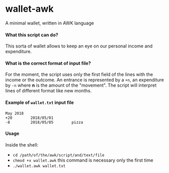 # wallet-awk
A minimal wallet, written in AWK language



#### What this script can do?
This sorta of wallet allows to keep an eye on our personal income and expenditure.


#### What is the correct format of input file?
For the moment, the script uses only the first field of the lines with the income or the outcome. An entrance is represented by a `+n`, an expenditure by `-n` where **n** is the amount of the "movement".
The script will interpret lines of different format like new months.

#### Example of `wallet.txt` input file

    May 2018
    +20        2018/05/01
    -8         2018/05/05        pizza

#### Usage
Inside the shell:
* `cd /path/of/the/awk/script/and/text/file`
* `chmod +x wallet.awk` this command is necessary only the first time
* `./wallet.awk wallet.txt`
